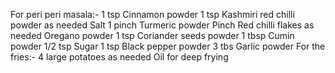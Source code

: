 For peri peri masala:-
1 tsp Cinnamon powder
1 tsp Kashmiri red chilli powder
as needed Salt
1 pinch Turmeric powder
Pinch Red chilli flakes
as needed Oregano powder
1 tsp Coriander seeds powder
1 tbsp Cumin powder
1/2 tsp Sugar
1 tsp Black pepper powder
3 tbs Garlic powder
For the fries:-
4 large potatoes
as needed Oil for deep frying